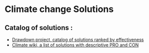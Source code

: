 # Climate change Solutions

## Catalog of solutions :

* [Drawdown project, catalog of solutions ranked by effectiveness](https://www.drawdown.org/solutions-summary-by-rank)
* [Climate wiki, a list of solutions with descriptive PRO and CON](https://www.climatetechwiki.org/technology-information)

